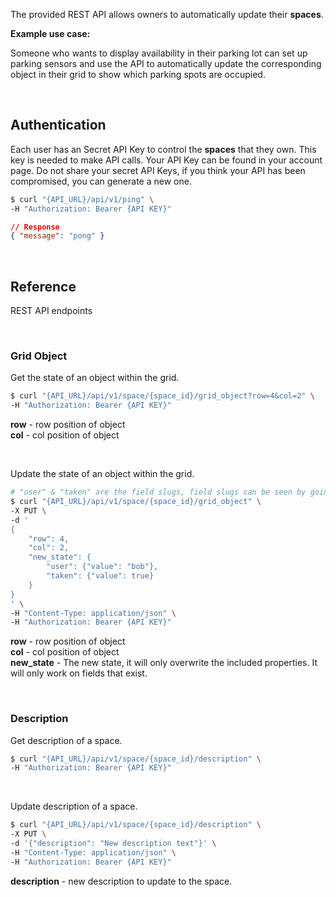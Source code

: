 The provided REST API allows owners to automatically update their **spaces**.

**Example use case:**

Someone who wants to display availability in their parking lot can set up parking sensors and use the API to automatically update the corresponding object in their grid to show which parking spots are occupied.

&nbsp;

## Authentication

Each user has an Secret API Key to control the **spaces** that they own. This key is needed to make API calls. Your API Key can be found in your account page. Do not share your secret API Keys, if you think your API has been compromised, you can generate a new one.

```bash
$ curl "{API_URL}/api/v1/ping" \
-H "Authorization: Bearer {API KEY}"
```

```json
// Response
{ "message": "pong" }
```

&nbsp;

## Reference

REST API endpoints

&nbsp;

### Grid Object

Get the state of an object within the grid.

```bash
$ curl "{API_URL}/api/v1/space/{space_id}/grid_object?row=4&col=2" \
-H "Authorization: Bearer {API KEY}"
```

**row** - row position of object\
**col** - col position of object

&nbsp;

Update the state of an object within the grid.

```bash
# "user" & "taken" are the field slugs, field slugs can be seen by going in "advanced edit" on the object status section
$ curl "{API_URL}/api/v1/space/{space_id}/grid_object" \
-X PUT \
-d '
{
	"row": 4,
	"col": 2,
	"new_state": {
		"user": {"value": "bob"},
		"taken": {"value": true}
	}
}
' \
-H "Content-Type: application/json" \
-H "Authorization: Bearer {API KEY}"
```

**row** - row position of object\
**col** - col position of object\
**new_state** - The new state, it will only overwrite the included properties. It will only work on fields that exist.

&nbsp;

### Description

Get description of a space.

```bash
$ curl "{API_URL}/api/v1/space/{space_id}/description" \
-H "Authorization: Bearer {API KEY}"
```

&nbsp;

Update description of a space.

```bash
$ curl "{API_URL}/api/v1/space/{space_id}/description" \
-X PUT \
-d '{"description": "New description text"}' \
-H "Content-Type: application/json" \
-H "Authorization: Bearer {API KEY}"
```

**description** - new description to update to the space.

&nbsp;
